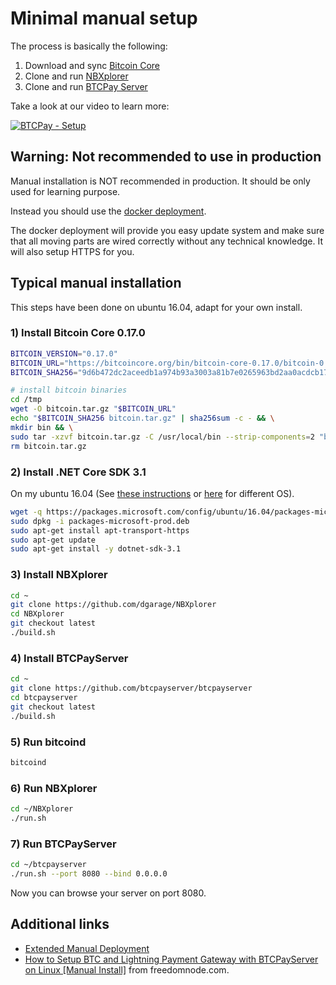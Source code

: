 # Minimal manual setup

The process is basically the following:

1. Download and sync [Bitcoin Core](https://bitcoincore.org)
2. Clone and run [NBXplorer](https://github.com/dgarage/NBxplorer)
3. Clone and run [BTCPay Server](https://github.com/btcpayserver/btcpayserver)

Take a look at our video to learn more:

[![BTCPay - Setup](http://img.youtube.com/vi/Xo_vApXTZBU/mqdefault.jpg)](http://www.youtube.com/watch?v=Xo_vApXTZBU "BTCPay - Setup")


## Warning: Not recommended to use in production

Manual installation is NOT recommended in production. It should be only used for learning purpose.

Instead you should use the [docker deployment](https://github.com/btcpayserver/btcpayserver-docker).

The docker deployment will provide you easy update system and make sure that all moving parts are wired correctly without any technical knowledge. It will also setup HTTPS for you.

## Typical manual installation

This steps have been done on ubuntu 16.04, adapt for your own install.


### 1) Install Bitcoin Core 0.17.0

```bash
BITCOIN_VERSION="0.17.0"
BITCOIN_URL="https://bitcoincore.org/bin/bitcoin-core-0.17.0/bitcoin-0.17.0-x86_64-linux-gnu.tar.gz"
BITCOIN_SHA256="9d6b472dc2aceedb1a974b93a3003a81b7e0265963bd2aa0acdcb17598215a4f"

# install bitcoin binaries
cd /tmp
wget -O bitcoin.tar.gz "$BITCOIN_URL"
echo "$BITCOIN_SHA256 bitcoin.tar.gz" | sha256sum -c - && \
mkdir bin && \
sudo tar -xzvf bitcoin.tar.gz -C /usr/local/bin --strip-components=2 "bitcoin-$BITCOIN_VERSION/bin/bitcoin-cli" "bitcoin-$BITCOIN_VERSION/bin/bitcoind"
rm bitcoin.tar.gz
```

### 2) Install .NET Core SDK 3.1
On my ubuntu 16.04 (See [these instructions](https://docs.microsoft.com/en-us/dotnet/core/install/linux-package-manager-ubuntu-1604) or [here](https://dotnet.microsoft.com/download) for different OS).

```bash
wget -q https://packages.microsoft.com/config/ubuntu/16.04/packages-microsoft-prod.deb
sudo dpkg -i packages-microsoft-prod.deb
sudo apt-get install apt-transport-https
sudo apt-get update
sudo apt-get install -y dotnet-sdk-3.1
```

### 3) Install NBXplorer

```bash
cd ~
git clone https://github.com/dgarage/NBXplorer
cd NBXplorer
git checkout latest
./build.sh
```

### 4) Install BTCPayServer

```bash
cd ~
git clone https://github.com/btcpayserver/btcpayserver
cd btcpayserver
git checkout latest
./build.sh
```

### 5) Run bitcoind

```bash
bitcoind
```

### 6) Run NBXplorer

```bash
cd ~/NBXplorer
./run.sh
```

### 7) Run BTCPayServer

```bash
cd ~/btcpayserver
./run.sh --port 8080 --bind 0.0.0.0
```

Now you can browse your server on port 8080.

## Additional links
* [Extended Manual Deployment](ManualDeploymentExtended.md)
* [How to Setup BTC and Lightning Payment Gateway with BTCPayServer on Linux [Manual Install]](https://freedomnode.com/blog/114/how-to-setup-btc-and-lightning-payment-gateway-with-btcpayserver-on-linux-manual-install) from freedomnode.com.
